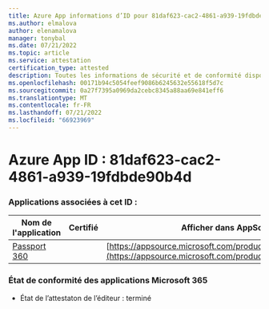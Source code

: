 ```yaml
---
title: Azure App informations d’ID pour 81daf623-cac2-4861-a939-19fdbde90b4d
ms.author: elmalova
author: elenamalova
manager: tonybal
ms.date: 07/21/2022
ms.topic: article
ms.service: attestation
certification_type: attested
description: Toutes les informations de sécurité et de conformité disponibles pour 81daf623-cac2-4861-a939-19fdbde90b4d.
ms.openlocfilehash: 00171b94c5054feef9086b6245632e55618f5d7c
ms.sourcegitcommit: 0a27f7395a0969da2cebc8345a88aa69e841eff6
ms.translationtype: MT
ms.contentlocale: fr-FR
ms.lasthandoff: 07/21/2022
ms.locfileid: "66923969"
---
```

# <a name="azure-app-id-81daf623-cac2-4861-a939-19fdbde90b4d"></a>Azure App ID : 81daf623-cac2-4861-a939-19fdbde90b4d


### <a name="apps-associated-with-this-id"></a>Applications associées à cet ID :
| **Nom de l'application** | **Certifié** | **Afficher dans AppSource** |
|--------------|---------------|-----------------------|
| [Passport 360](../forward/WA200004322.md) |  | [https://appsource.microsoft.com/product/office/WA200004322](https://appsource.microsoft.com/product/office/WA200004322) |

### <a name="microsoft-365-app-compliance-status"></a>État de conformité des applications Microsoft 365
- État de l’attestaton de l’éditeur : terminé

